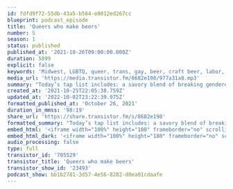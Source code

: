 ```yaml
---
id: fdfd9f72-55db-43a5-b584-e0012ed267cc
blueprint: podcast_episode
title: 'Queers who make beers'
number: 5
season: 1
status: published
published_at: '2021-10-26T09:00:00.000Z'
duration: 5899
explicit: false
keywords: 'Midwest, LGBTQ, queer, trans, gay, beer, craft beer, labor, customer service'
media_url: 'https://media.transistor.fm/8682e198/977a31a8.mp3'
summary: "Today’s tap list includes: a savory blend of breaking gendered norms in customer service positions and mobilizing service workers to demand affirming working environments. We’re joined by three folks in the craft brewing industry who share how they ventured into the world of beer and some of the rad projects they’re working on to improve labor conditions for marginalized people.\r\n\r\nFor questions, comments and feedback: lastbite@sgdinstitute.org "
created_at: '2021-10-25T22:05:38.759Z'
updated_at: '2022-10-02T23:22:39.975Z'
formatted_published_at: 'October 26, 2021'
duration_in_mmss: '98:19'
share_url: 'https://share.transistor.fm/s/8682e198'
formatted_summary: "Today’s tap list includes: a savory blend of breaking gendered norms in customer service positions and mobilizing service workers to demand affirming working environments. We’re joined by three folks in the craft brewing industry who share how they ventured into the world of beer and some of the rad projects they’re working on to improve labor conditions for marginalized people.\r\n\r\nFor questions, comments and feedback: lastbite@sgdinstitute.org "
embed_html: '<iframe width="100%" height="180" frameborder="no" scrolling="no" seamless src="https://share.transistor.fm/e/8682e198"></iframe>'
embed_html_dark: '<iframe width="100%" height="180" frameborder="no" scrolling="no" seamless src="https://share.transistor.fm/e/8682e198/dark"></iframe>'
audio_processing: false
type: full
transistor_id: '705529'
transistor_title: 'Queers who make beers'
transistor_show_id: '23493'
podcast_show: bb1b2781-3d57-4e56-8282-d0ea01cdaafe
---
```

